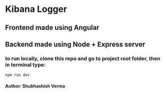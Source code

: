 # Kibana Logger

## Frontend made using Angular

## Backend made using Node + Express server

### to run locally, clone this repo and go to project root folder, then in terminal type:
``` 
npm run dev
```

#### Author: Shubhashish Verma
